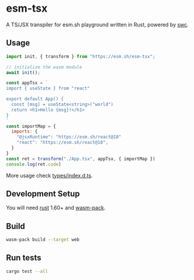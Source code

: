 # esm-tsx

A TS/JSX transpiler for esm.sh playground written in Rust, powered by [swc](https://swc.rs).

## Usage

```js
import init, { transform } from "https://esm.sh/esm-tsx";

// initialize the wasm module
await init();

const appTsx = `
import { useState } from "react"

export default App() {
  const [msg] = useState<string>("world")
  return <h1>Hello {msg}!</h1>
}
`
const importMap = {
  imports: {
    "@jsxRuntime": "https://esm.sh/react@18"
    "react": "https://esm.sh/react@18",
  }
}
const ret = transform("./App.tsx", appTsx, { importMap })
console.log(ret.code)
```

More usage check [types/index.d.ts](./types/index.d.ts).

## Development Setup

You will need [rust](https://www.rust-lang.org/tools/install) 1.60+ and
[wasm-pack](https://rustwasm.github.io/wasm-pack/installer/).

## Build

```bash
wasm-pack build --target web
```

## Run tests

```bash
cargo test --all
```
